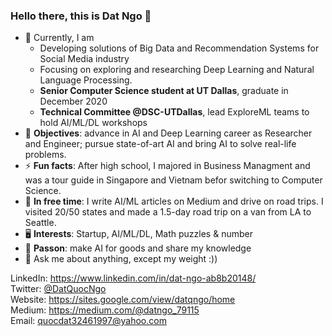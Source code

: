 ### Hello there, this is Dat Ngo 👋

- 🔭 Currently, I am
  * Developing solutions of Big Data and Recommendation Systems for Social Media industry
  * Focusing on exploring and researching Deep Learning and Natural Language Processing.
  * **Senior Computer Science student at UT Dallas**,  graduate in December 2020
  * **Technical Committee @DSC-UTDallas**, lead ExploreML teams to hold AI/ML/DL workshops
- 📎 **Objectives**: advance in AI and Deep Learning career as Researcher and Engineer; pursue state-of-art AI and bring AI to solve real-life problems.
- ⚡ **Fun facts**: After high school, I majored in Business Managment and was a tour guide in Singapore and Vietnam befor switching to Computer Science.
- 🌱 **In free time**: I write AI/ML articles on Medium and drive on road trips. I visited 20/50 states and made a 1.5-day road trip on a van from LA to Seattle. 
- 🖥 **Interests**: Startup, AI/ML/DL, Math puzzles & number
- 🤔 **Passon**: make AI for goods and share my knowledge
- 💬 Ask me about anything, except my weight :))

LinkedIn: https://www.linkedin.com/in/dat-ngo-ab8b20148/ \
Twitter: [@DatQuocNgo](https://twitter.com/DatQuocNgo) \
Website: https://sites.google.com/view/datqngo/home \
Medium: https://medium.com/@datngo_79115 \
Email: quocdat32461997@yahoo.com
